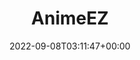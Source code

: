 ---
title: "AnimeEZ"
description: "React native App for watching anime built with consumet api"
lead: "React native App for watching anime built with consumet api"
date: 2022-09-08T03:11:47+00:00
lastmod: 2022-09-08T03:11:47+00:00
draft: false
images: ["animasi.png"]
link: "https://github.com/6ixline/Animasi"
menu:
  showcase:
    parent: "browse"
weight: 200
toc: false
pinned: true
featured: true
types: ["anime"]
functionalities: ["watch", "search", "browse"]
---